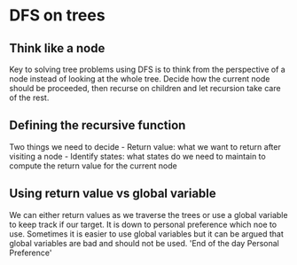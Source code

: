 # DFS on trees

## Think like a node
Key to solving tree problems using DFS is to think from the perspective of a node instead of looking at the
whole tree. Decide how the current node should be proceeded, then recurse on children and let recursion take
care of the rest.

## Defining the recursive function

Two things we need to decide
    - Return value: what we want to return after visiting a node
    - Identify states: what states do we need to maintain to compute the return value for the current node

## Using return value vs global variable
We can either return values as we traverse the trees or use a global variable to keep track if our target.
It is down to personal preference which noe to use. Sometimes it is easier to use global variables but it
can be argued that global variables are bad and should not be used. 'End of the day Personal Preference'
